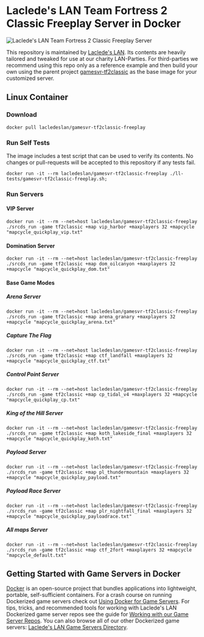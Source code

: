 # Laclede's LAN Team Fortress 2 Classic Freeplay Server in Docker

![Laclede's LAN Team Fortress 2 Classic Freeplay Server](https://raw.githubusercontent.com/LacledesLAN/gamesvr-tf2classic-freeplay/main/.misc/tf2classic-banner.png "Laclede's LAN Team Fortress 2 Classic Freeplay Server")

This repository is maintained by [Laclede's LAN](https://lacledeslan.com). Its contents are heavily tailored and tweaked for use at our charity LAN-Parties. For third-parties we recommend using this repo only as a reference example and then build your own using the parent project [gamesvr-tf2classic](https://github.com/LacledesLAN/gamesvr-tf2classic) as the base image for your customized server.

## Linux Container

### Download

```shell
docker pull lacledeslan/gamesvr-tf2classic-freeplay
```

### Run Self Tests

The image includes a test script that can be used to verify its contents. No changes or pull-requests will be accepted to this repository if any tests fail.

```shell
docker run -it --rm lacledeslan/gamesvr-tf2classic-freeplay ./ll-tests/gamesvr-tf2classic-freeplay.sh;
```

### Run Servers

#### VIP Server

```shell
docker run -it --rm --net=host lacledeslan/gamesvr-tf2classic-freeplay ./srcds_run -game tf2classic +map vip_harbor +maxplayers 32 +mapcycle "mapcycle_quickplay_vip.txt"
```

#### Domination Server

```shell
docker run -it --rm --net=host lacledeslan/gamesvr-tf2classic-freeplay ./srcds_run -game tf2classic +map dom_oilcanyon +maxplayers 32 +mapcycle "mapcycle_quickplay_dom.txt"
```

#### Base Game Modes

##### Arena Server

```shell
docker run -it --rm --net=host lacledeslan/gamesvr-tf2classic-freeplay ./srcds_run -game tf2classic +map arena_granary +maxplayers 32 +mapcycle "mapcycle_quickplay_arena.txt"
```

##### Capture The Flag

```shell
docker run -it --rm --net=host lacledeslan/gamesvr-tf2classic-freeplay ./srcds_run -game tf2classic +map ctf_landfall +maxplayers 32 +mapcycle "mapcycle_quickplay_ctf.txt"
```

##### Control Point Server

```shell
docker run -it --rm --net=host lacledeslan/gamesvr-tf2classic-freeplay ./srcds_run -game tf2classic +map cp_tidal_v4 +maxplayers 32 +mapcycle "mapcycle_quickplay_cp.txt"
```

##### King of the Hill Server

```shell
docker run -it --rm --net=host lacledeslan/gamesvr-tf2classic-freeplay ./srcds_run -game tf2classic +map koth_lakeside_final +maxplayers 32 +mapcycle "mapcycle_quickplay_koth.txt"
```

##### Payload Server

```shell
docker run -it --rm --net=host lacledeslan/gamesvr-tf2classic-freeplay ./srcds_run -game tf2classic +map pl_thundermountain +maxplayers 32 +mapcycle "mapcycle_quickplay_payload.txt"
```

##### Payload Race Server

```shell
docker run -it --rm --net=host lacledeslan/gamesvr-tf2classic-freeplay ./srcds_run -game tf2classic +map plr_nightfall_final +maxplayers 32 +mapcycle "mapcycle_quickplay_payloadrace.txt"
```

##### All maps Server

```shell
docker run -it --rm --net=host lacledeslan/gamesvr-tf2classic-freeplay ./srcds_run -game tf2classic +map ctf_2fort +maxplayers 32 +mapcycle "mapcycle_default.txt"
```

## Getting Started with Game Servers in Docker

[Docker](https://docs.docker.com/) is an open-source project that bundles applications into lightweight, portable, self-sufficient containers. For a crash course on running Dockerized game servers check out [Using Docker for Game Servers](https://github.com/LacledesLAN/README.1ST/blob/master/GameServers/DockerAndGameServers.md). For tips, tricks, and recommended tools for working with Laclede's LAN Dockerized game server repos see the guide for [Working with our Game Server Repos](https://github.com/LacledesLAN/README.1ST/blob/master/GameServers/WorkingWithOurRepos.md). You can also browse all of our other Dockerized game servers: [Laclede's LAN Game Servers Directory](https://github.com/LacledesLAN/README.1ST/tree/master/GameServers).
